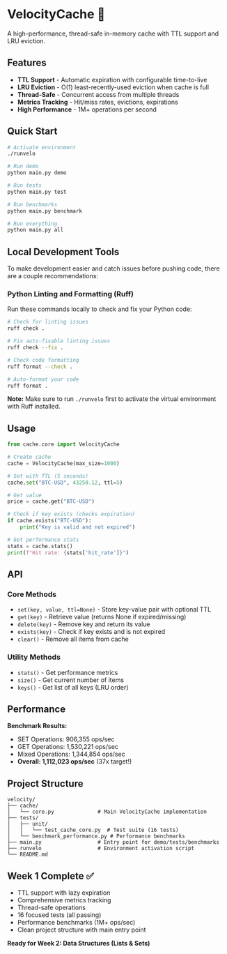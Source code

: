 # VelocityCache 🚀

A high-performance, thread-safe in-memory cache with TTL support and LRU eviction.

## Features

- **TTL Support** - Automatic expiration with configurable time-to-live
- **LRU Eviction** - O(1) least-recently-used eviction when cache is full
- **Thread-Safe** - Concurrent access from multiple threads
- **Metrics Tracking** - Hit/miss rates, evictions, expirations
- **High Performance** - 1M+ operations per second

## Quick Start

```bash
# Activate environment
./runvelo

# Run demo
python main.py demo

# Run tests
python main.py test

# Run benchmarks
python main.py benchmark

# Run everything
python main.py all
```

## Local Development Tools

To make development easier and catch issues before pushing code, there are a couple recommendations:

### Python Linting and Formatting (Ruff)

Run these commands locally to check and fix your Python code:

```bash
# Check for linting issues
ruff check .

# Fix auto-fixable linting issues
ruff check --fix .

# Check code formatting
ruff format --check .

# Auto-format your code
ruff format .
```

**Note:** Make sure to run `./runvelo` first to activate the virtual environment with Ruff installed.

## Usage

```python
from cache.core import VelocityCache

# Create cache
cache = VelocityCache(max_size=1000)

# Set with TTL (5 seconds)
cache.set("BTC-USD", 43250.12, ttl=5)

# Get value
price = cache.get("BTC-USD")

# Check if key exists (checks expiration)
if cache.exists("BTC-USD"):
    print("Key is valid and not expired")

# Get performance stats
stats = cache.stats()
print(f"Hit rate: {stats['hit_rate']}")
```

## API

### Core Methods

- `set(key, value, ttl=None)` - Store key-value pair with optional TTL
- `get(key)` - Retrieve value (returns None if expired/missing)
- `delete(key)` - Remove key and return its value
- `exists(key)` - Check if key exists and is not expired
- `clear()` - Remove all items from cache

### Utility Methods

- `stats()` - Get performance metrics
- `size()` - Get current number of items
- `keys()` - Get list of all keys (LRU order)

## Performance

**Benchmark Results:**
- SET Operations: 906,355 ops/sec
- GET Operations: 1,530,221 ops/sec  
- Mixed Operations: 1,344,854 ops/sec
- **Overall: 1,112,023 ops/sec** (37x target!)

## Project Structure

```
velocity/
├── cache/
│   └── core.py              # Main VelocityCache implementation
├── tests/
│   ├── unit/
│   │   └── test_cache_core.py  # Test suite (16 tests)
│   └── benchmark_performance.py # Performance benchmarks
├── main.py                  # Entry point for demo/tests/benchmarks
├── runvelo                  # Environment activation script
└── README.md
```

## Week 1 Complete ✅

- TTL support with lazy expiration
- Comprehensive metrics tracking
- Thread-safe operations
- 16 focused tests (all passing)
- Performance benchmarks (1M+ ops/sec)
- Clean project structure with main entry point

**Ready for Week 2: Data Structures (Lists & Sets)**
